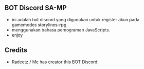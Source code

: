 ## BOT Discord SA-MP
- ini adalah bot discord yang digunakan untuk register akun pada gamemodes storylines-rpg.
- menggunakan bahasa pemograman JavaScripts.
- enjoy

## Credits
- Radeetz / Me has creator this BOT Discord.
